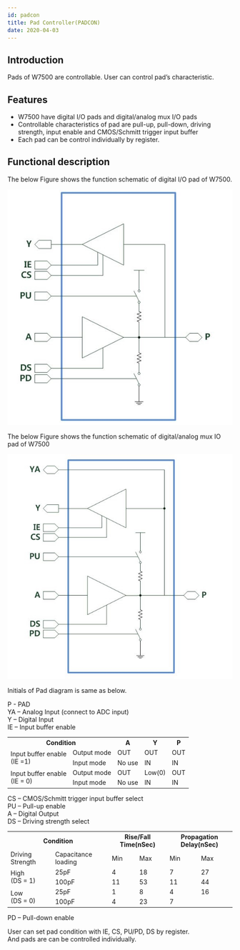 ```yaml
---
id: padcon
title: Pad Controller(PADCON)
date: 2020-04-03
---
```


## Introduction

Pads of W7500 are controllable. User can control pad’s characteristic.


## Features 

  * W7500 have digital I/O pads and digital/analog mux I/O pads
  * Controllable characteristics of pad are pull-up, pull-down, driving strength, input enable and CMOS/Schmitt trigger input buffer
  * Each pad can be control individually by register.

## Functional description

The below Figure shows the function schematic of digital I/O pad of W7500.

![](/img/products/w7500p/peripheral/schem_digital_iopad.jpg "Figure 1 function schematic of digital I/O pad")

The below Figure shows the function schematic of digital/analog mux IO pad of W7500

![](/img/products/w7500p/peripheral/schem_a_d_iopad.jpg "Figure 2 function schematic of analog/digital mux I/O pad")

Initials of Pad diagram is same as below.

P - PAD  
YA – Analog Input (connect to ADC input)  
Y – Digital Input  
IE – Input buffer enable 

<table>
  <tr>
    <th colspan="2">Condition</th>
    <th>A</th>
    <th>Y</th>
    <th>P</th>
  </tr>
  <tr>
    <td rowspan="2">Input buffer enable<br />(IE =1)</td>
    <td>Output mode</td>
    <td>OUT</td>
    <td>OUT</td>
    <td>OUT</td>
  </tr>
  <tr>
    <td>Input mode</td>
    <td>No use</td>
    <td>IN</td>
    <td>IN</td>
  </tr>
  <tr>
    <td rowspan="2">Input buffer enable<br />(IE = 0)</td>
    <td>Output mode</td>
    <td>OUT</td>
    <td>Low(0)</td>
    <td>OUT</td>
  </tr>
  <tr>
    <td>Input mode</td>
    <td>No use</td>
    <td>IN</td>
    <td>IN</td>
  </tr>
</table>


CS – CMOS/Schmitt trigger input buffer select  
PU – Pull-up enable  
A – Digital Output  
DS – Driving strength select

<table>
  <tr>
    <th colspan="2">Condition</th>
    <th colspan="2">Rise/Fall Time(nSec)</th>
    <th colspan="2">Propagation Delay(nSec)</th>
  </tr>
  <tr>
    <td>Driving Strength</td>
    <td>Capacitance loading</td>
    <td>Min</td>
    <td>Max</td>
    <td>Min</td>
    <td>Max</td>
  </tr>
  <tr>
    <td rowspan="2">High<br />(DS = 1)</td>
    <td>25pF</td>
    <td>4</td>
    <td>18</td>
    <td>7</td>
    <td>27</td>
  </tr>
  <tr>
    <td>100pF</td>
    <td>11</td>
    <td>53</td>
    <td>11</td>
    <td>44</td>
  </tr>
  <tr>
    <td rowspan="2">Low<br />(DS = 0)</td>
    <td>25pF</td>
    <td>1</td>
    <td>8</td>
    <td>4</td>
    <td>16</td>
  </tr>
  <tr>
    <td>100pF</td>
    <td>4</td>
    <td>23</td>
    <td>7</td>
    <td></td>
  </tr>
</table>

PD – Pull-down enable  

User can set pad condition with IE, CS, PU/PD, DS by register.  
And pads are can be controlled individually. 
